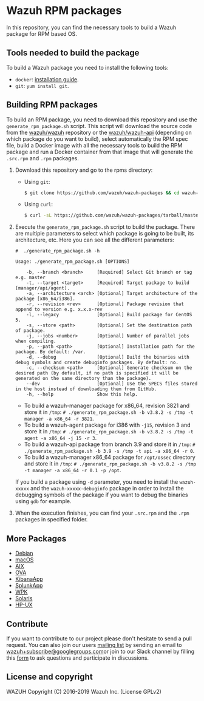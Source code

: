 Wazuh RPM packages
==================

In this repository, you can find the necessary tools to build a Wazuh package for RPM based OS.

## Tools needed to build the package

To build a Wazuh package you need to install the following tools:
  - `docker`: [installation guide](https://docs.docker.com/install/linux/docker-ce/centos/).
  - `git`: `yum install git`.

## Building RPM packages

To build an RPM package, you need to download this repository and use the `generate_rpm_package.sh` script. This script will download the source code from the [wazuh/wazuh](https://github.com/wazuh/wazuh) repository or the [wazuh/wazuh-api](https://github.com/wazuh/wazuh-api) (depending on which package do you want to build), select automatically the RPM spec file, build a Docker image with all the necessary tools to build the RPM package and run a Docker container from that image that will generate the `.src.rpm` and `.rpm` packages.

1. Download this repository and go to the rpms directory:
    - Using `git`:
        ```bash
        $ git clone https://github.com/wazuh/wazuh-packages && cd wazuh-packages/rpms
        ```
    - Using `curl`:
        ```bash
        $ curl -sL https://github.com/wazuh/wazuh-packages/tarball/master | tar zx && cd wazuh*/rpms
        ```

2. Execute the `generate_rpm_package.sh` script to build the package. There are multiple parameters to select which package is going to be built, its architecture, etc. Here you can see all the different parameters:
    ```shellsession
    #  ./generate_rpm_package.sh -h

    Usage: ./generate_rpm_package.sh [OPTIONS]

        -b, --branch <branch>     [Required] Select Git branch or tag e.g. master
        -t, --target <target>     [Required] Target package to build [manager/api/agent].
        -a, --architecture <arch> [Optional] Target architecture of the package [x86_64/i386].
        -r, --revision <rev>      [Optional] Package revision that append to version e.g. x.x.x-rev
        -l, --legacy              [Optional] Build package for CentOS 5.
        -s, --store <path>        [Optional] Set the destination path of package.
        -j, --jobs <number>       [Optional] Number of parallel jobs when compiling.
        -p, --path <path>         [Optional] Installation path for the package. By default: /var.
        -d, --debug               [Optional] Build the binaries with debug symbols and create debuginfo packages. By default: no.
        -c, --checksum <path>     [Optional] Generate checksum on the desired path (by default, if no path is specified it will be generated on the same directory than the package).
        --dev                     [Optional] Use the SPECS files stored in the host instead of downloading them from GitHub.
        -h, --help                Show this help.
    ```
    * To build a wazuh-manager package for x86_64, revision 3821 and store it in `/tmp`:
        `# ./generate_rpm_package.sh -b v3.8.2 -s /tmp -t manager -a x86_64 -r 3821`.
    * To build a wazuh-agent package for i386 with `-j15`, revision 3 and store it in `/tmp`:
        `# ./generate_rpm_package.sh -b v3.8.2 -s /tmp -t agent -a x86_64 -j 15 -r 3`.
    * To build a wazuh-api package from branch 3.9 and store it in `/tmp`:
        `# ./generate_rpm_package.sh -b 3.9 -s /tmp -t api -a x86_64 -r 0`.
    * To build a wazuh-manager x86_64 package for `/opt/ossec` directory and store it in `/tmp`:
        `# ./generate_rpm_package.sh -b v3.8.2 -s /tmp -t manager -a x86_64 -r 0.1 -p /opt`.

    If you build a package using `-d` parameter, you need to install the `wazuh-xxxxx` and the `wazuh-xxxxx-debuginfo` package in order to install the debugging symbols of the package if you want to debug the binaries using `gdb` for example.

3. When the execution finishes, you can find your `.src.rpm` and the `.rpm` packages in specified folder.

## More Packages

- [Debian](/debs/README.md)
- [macOS](/macos/README.md)
- [AIX](/aix/README.md)
- [OVA](/ova/README.md)
- [KibanaApp](/wazuhapp/README.md)
- [SplunkApp](/splunkapp/README.md)
- [WPK](/wpk/README.md)
- [Solaris](/solaris/README.md)
- [HP-UX](/hpux/README.md)

## Contribute

If you want to contribute to our project please don't hesitate to send a pull request. You can also join our users [mailing list](https://groups.google.com/d/forum/wazuh) by sending an email to [wazuh+subscribe@googlegroups.com](mailto:wazuh+subscribe@googlegroups.com)or join to our Slack channel by filling this [form](https://wazuh.com/community/join-us-on-slack/) to ask questions and participate in discussions.

## License and copyright

WAZUH
Copyright (C) 2016-2019 Wazuh Inc.  (License GPLv2)
